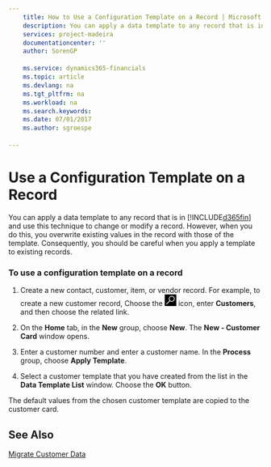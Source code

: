 ```yaml
---
    title: How to Use a Configuration Template on a Record | Microsoft Docs
    description: You can apply a data template to any record that is in Business Central and use this technique to change or modify a record. However, when you do this, you overwrite existing values in the record with those of the template. Consequently, you should be careful when you apply a template to existing records.
    services: project-madeira
    documentationcenter: ''
    author: SorenGP

    ms.service: dynamics365-financials
    ms.topic: article
    ms.devlang: na
    ms.tgt_pltfrm: na
    ms.workload: na
    ms.search.keywords:
    ms.date: 07/01/2017
    ms.author: sgroespe

---
```

# Use a Configuration Template on a Record
You can apply a data template to any record that is in [!INCLUDE[d365fin](includes/d365fin_md.md)] and use this technique to change or modify a record. However, when you do this, you overwrite existing values in the record with those of the template. Consequently, you should be careful when you apply a template to existing records.  

### To use a configuration template on a record  

1.  Create a new contact, customer, item, or vendor record. For example, to create a new customer record, Choose the ![Search for Page or Report](media/ui-search/search_small.png "Search for Page or Report icon") icon, enter **Customers**, and then choose the related link.  

2.  On the **Home** tab, in the **New** group, choose **New**. The **New - Customer Card** window opens.  

3.  Enter a customer number and enter a customer name. In the **Process** group, choose **Apply Template**.  

4.  Select a customer template that you have created from the list in the **Data Template List** window. Choose the **OK** button.  

 The default values from the chosen customer template are copied to the customer card.  

## See Also  
 [Migrate Customer Data](admin-migrate-customer-data.md)
